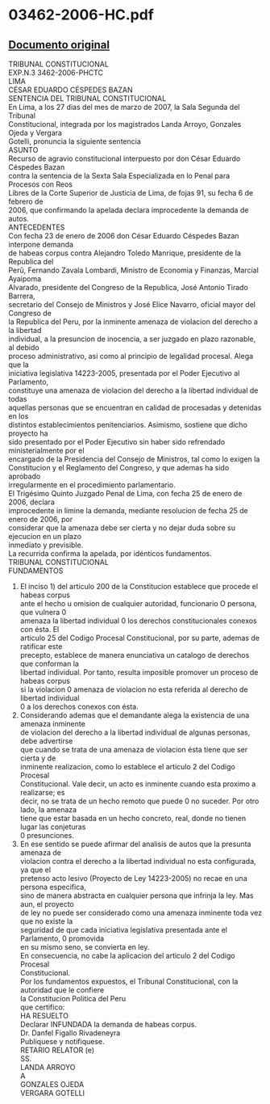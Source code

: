 
03462-2006-HC.pdf
=================
  
[Documento original](https://tc.gob.pe/jurisprudencia/2007/03462-2006-HC.pdf)  
---  
TRIBUNAL CONSTITUCIONAL  
EXP.N.3 3462-2006-PHCTC  
LIMA  
CÉSAR EDUARDO CÉSPEDES BAZAN  
SENTENCIA DEL TRIBUNAL CONSTITUCIONAL  
En Lima, a los 27 dias del mes de marzo de 2007, la Sala Segunda del Tribunal  
Constitucional, integrada por los magistrados Landa Arroyo, Gonzales Ojeda y Vergara  
Gotelli, pronuncia la siguiente sentencia  
ASUNTO  
Recurso de agravio constitucional interpuesto por don César Eduardo Céspedes Bazan  
contra la sentencia de la Sexta Sala Especializada en lo Penal para Procesos con Reos  
Libres de la Corte Superior de Justicia de Lima, de fojas 91, su fecha 6 de febrero de  
2006, que confirmando la apelada declara improcedente la demanda de autos.  
ANTECEDENTES  
Con fecha 23 de enero de 2006 don César Eduardo Céspedes Bazan interpone demanda  
de habeas corpus contra Alejandro Toledo Manrique, presidente de la Republica del  
Perû, Fernando Zavala Lombardi, Ministro de Economia y Finanzas, Marcial Ayaipoma  
Alvarado, presidente del Congreso de la Republica, José Antonio Tirado Barrera,  
secretario del Consejo de Ministros y José Elice Navarro, oficial mayor del Congreso de  
la Republica del Peru, por la inminente amenaza de violacion del derecho a la libertad  
individual, a la presuncion de inocencia, a ser juzgado en plazo razonable, al debido  
proceso administrativo, asi como al principio de legalidad procesal. Alega que la  
iniciativa legislativa 14223-2005, presentada por el Poder Ejecutivo al Parlamento,  
constituye una amenaza de violacion del derecho a la libertad individual de todas  
aquellas personas que se encuentran en calidad de procesadas y detenidas en los  
distintos establecimientos penitenciarios. Asimismo, sostiene que dicho proyecto ha  
sido presentado por el Poder Ejecutivo sin haber sido refrendado ministerialmente por el  
encargado de la Presidencia del Consejo de Ministros, tal como lo exigen la  
Constitucion y el Reglamento del Congreso, y que ademas ha sido aprobado  
irregularmente en el procedimiento parlamentario.  
El Trigésimo Quinto Juzgado Penal de Lima, con fecha 25 de enero de 2006, declara  
improcedente in limine la demanda, mediante resolucion de fecha 25 de enero de 2006, por  
considerar que la amenaza debe ser cierta y no dejar duda sobre su ejecucion en un plazo  
inmediato y previsible.  
La recurrida confirma la apelada, por idénticos fundamentos.  
TRIBUNAL CONSTITUCIONAL  
FUNDAMENTOS  
1. El inciso 1) del articulo 200 de la Constitucion establece que procede el habeas corpus  
ante el hecho u omision de cualquier autoridad, funcionario O persona, que vulnera 0  
amenaza la libertad individual 0 los derechos constitucionales conexos con ésta. El  
articulo 25 del Codigo Procesal Constitucional, por su parte, ademas de ratificar este  
precepto, establece de manera enunciativa un catalogo de derechos que conforman la  
libertad individual. Por tanto, resulta imposible promover un proceso de habeas corpus  
si la violacion 0 amenaza de violacion no esta referida al derecho de libertad individual  
0 a los derechos conexos con ésta.  
2. Considerando ademas que el demandante alega la existencia de una amenaza inminente  
de violacion del derecho a la libertad individual de algunas personas, debe advertirse  
que cuando se trata de una amenaza de violacion ésta tiene que ser cierta y de  
inminente realizacion, como lo establece el articulo 2 del Codigo Procesal  
Constitucional. Vale decir, un acto es inminente cuando esta proximo a realizarse; es  
decir, no se trata de un hecho remoto que puede 0 no suceder. Por otro lado, la amenaza  
tiene que estar basada en un hecho concreto, real, donde no tienen lugar las conjeturas  
0 presunciones.  
3. En ese sentido se puede afirmar del analisis de autos que la presunta amenaza de  
violacion contra el derecho a la libertad individual no esta configurada, ya que el  
pretenso acto lesivo (Proyecto de Ley 14223-2005) no recae en una persona especifica,  
sino de manera abstracta en cualquier persona que infrinja la ley. Mas aun, el proyecto  
de ley no puede ser considerado como una amenaza inminente toda vez que no existe la  
seguridad de que cada iniciativa legislativa presentada ante el Parlamento, 0 promovida  
en su mismo seno, se convierta en ley.  
En consecuencia, no cabe la aplicacion del articulo 2 del Codigo Procesal  
Constitucional.  
Por los fundamentos expuestos, el Tribunal Constitucional, con la autoridad que le confiere  
la Constitucion Politica del Peru  
que certifico:  
HA RESUELTO  
Declarar INFUNDADA la demanda de habeas corpus.  
Dr. Danfel Figallo Rivadeneyra  
Publiquese y notifiquese.  
RETARIO RELATOR (e)  
SS.  
LANDA ARROYO  
A  
GONZALES OJEDA  
VERGARA GOTELLI